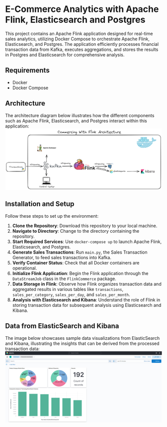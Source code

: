 # E-Commerce Analytics with Apache Flink, Elasticsearch and Postgres

This project contains an Apache Flink application designed for real-time sales analytics, utilizing Docker Compose to orchestrate Apache Flink, Elasticsearch, and Postgres. 
The application efficiently processes financial transaction data from Kafka, executes aggregations, and stores the results in Postgres and Elasticsearch for comprehensive analysis.

## Requirements
- Docker
- Docker Compose

## Architecture
The architecture diagram below illustrates how the different components such as Apache Flink, Elasticsearch, and Postgres interact within this application:
![System Architecture.png](imgs/CommercingWithFlinkArchitecture.png)

## Installation and Setup
Follow these steps to set up the environment:
1. **Clone the Repository**: Download this repository to your local machine.
2. **Navigate to Directory**: Change to the directory containing the repository.
3. **Start Required Services**: Use `docker-compose up` to launch Apache Flink, Elasticsearch, and Postgres.
4. **Generate Sales Transactions**: Run `main.py`, the Sales Transaction Generator, to feed sales transactions into Kafka.
5. **Verify Container Status**: Check that all Docker containers are operational.
6. **Initialize Flink Application**: Begin the Flink application through the `DataStreamJob` class in the `FlinkCommerce` package.
7. **Data Storage in Flink**: Observe how Flink organizes transaction data and aggregated results in various tables like `transactions`, `sales_per_category`, `sales_per_day`, and `sales_per_month`.
8. **Analysis with Elasticsearch and Kibana**: Understand the role of Flink in storing transaction data for subsequent analysis using Elasticsearch and Kibana.

## Data from ElasticSearch and Kibana
The image below showcases sample data visualizations from ElasticSearch and Kibana, illustrating the insights that can be derived from the processed transaction data:
![data](imgs/esData.PNG)
